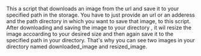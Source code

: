 This a script that downloads an image from the url and save it to your specified path in the storage.
You have to just provide an url or an adderess and the path directory in which you want to save that image, to this script.
After downloading and saving the image to your directory , it wil resize the image accoarding to your desired size and then again save it to the specified path in your directory.
That's why you can see two images in your directory named downloaded_image and resized_image.
